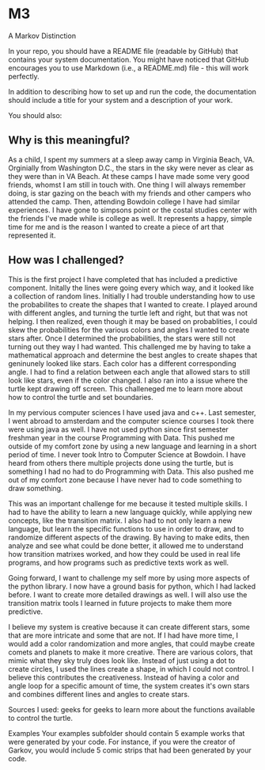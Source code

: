 # M3
A Markov Distinction


In your repo, you should have a README file (readable by GitHub) that contains your system documentation.  You might have noticed that GitHub encourages you to use Markdown (i.e., a README.md) file - this will work perfectly.

In addition to describing how to set up and run the code, the documentation should include a title for your system and a description of your work.

You should also:
## Why is this meaningful?
As a child, I spent my summers at a sleep away camp in Virginia Beach, VA. Orginially from Washington D.C., the stars in the sky were never as clear as they were than in VA Beach. At these camps I have made some very good friends, whomst I am still in touch with. One thing I will always remember doing, is star gazing on the beach with my friends and other campers who attended the camp. Then, attending Bowdoin college I have had similar experiences. I have gone to simpsons point or the costal studies center with the friends I've made while is college as well. It represents a happy, simple time for me and is the reason I wanted to create a piece of art that represented it.

## How was I challenged?
This is the first project I have completed that has included a predictive component. Initally the lines were going every which way, and it looked like a collection of random lines. Initially I had trouble understanding how to use the probabilites to create the shapes that I wanted to create. I played around with different angles, and turning the turtle left and right, but that was not helping. I then realized, even though it may be based on probablities, I could skew the probabilities for the various colors and angles I wanted to create stars after. Once I determined the probabilities, the stars were still not turning out they way I had wanted. This challenged me by having to take a mathematical approach and determine the best angles to create shapes that geninunely looked like stars. Each color has a different corresponding angle. I had to find a relation between each angle that allowed stars to still look like stars, even if the color changed. I also ran into a issue where the turtle kept drawing off screen. This challeneged me to learn more about how to control the turtle and set boundaries.

In my pervious computer sciences I have used java and c++. Last semester, I went abroad to amsterdam and the computer science courses I took there were using java as well. I have not used python since first semester freshman year in the course Programming with Data. This pushed me outside of my comfort zone by using a new language and learning in a short period of time. I never took Intro to Computer Science at Bowdoin. I have heard from others there multiple projects done using the turtle, but is something I had no had to do Programming with Data. This also pushed me out of my comfort zone because I have never had to code something to draw something.

This was an important challenge for me because it tested multiple skills. I had to have the ability to learn a new language quickly, while applying new concepts, like the transition matrix. I also had to not only learn a new language, but learn the specific functions to use in order to draw, and to randomize different aspects of the drawing. By having to make edits, then analyze and see what could be done better, it allowed me to understand how transition matrixes worked, and how they could be used in real life programs, and how programs such as predictive texts work as well.

Going forward, I want to challenge my self more by using more aspects of the python library. I now have a ground basis for python, which I had lacked before. I want to create more detailed drawings as well. I will also use the transition matrix tools I learned in future projects to make them more predictive.

I believe my system is creative because it can create different stars, some that are more intricate and some that are not. If I had have more time, I would add a color randomization and more angles, that could maybe create comets and planets to make it more creative. There are various colors, that mimic what they sky truly does look like. Instead of just using a dot to create circles, I used the lines create a shape, in which I could not control. I believe this contributes the creativeness. Instead of having a color and angle loop for a specific amount of time, the system creates it's own stars and combines different lines and angles to create stars.

Sources I used: geeks for geeks to learn more about the functions available to control the turtle.

Examples
Your examples subfolder should contain 5 example works that were generated by your code.  For instance, if you were the creator of Garkov, you would include 5 comic strips that had been generated by your code.
